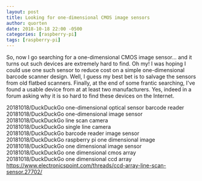 ```yaml
---
layout: post
title: Looking for one-dimensional CMOS image sensors
author: quorten
date: 2018-10-18 22:00 -0500
categories: [raspberry-pi]
tags: [raspberry-pi]
---
```


So, now I go searching for a one-dimensional CMOS image sensor...  and
it turns out such devices are extremely hard to find.  Oh my!  I was
hoping I could use one such sensor to reduce cost on a simple
one-dimensional barcode scanner design.  Well, I guess my best bet is
to salvage the sensors from old flatbed scanners.  Finally, at the end
of some frantic searching, I've found a usable device from at at least
two manufacturers.  Yes, indeed in a forum asking why it is so hard to
find these devices on the Internet.

20181018/DuckDuckGo one-dimensional optical sensor barcode reader  
20181018/DuckDuckGo one-dimensional image sensor  
20181018/DuckDuckGo line scan camera  
20181018/DuckDuckGo single line camera  
20181018/DuckDuckGo barcode reader image sensor  
20181018/DuckDuckGo raspberry pi one dimensional image  
20181018/DuckDuckGo one dimensional image sensor  
20181018/DuckDuckGo one dimensional cmos array  
20181018/DuckDuckGo one dimensional ccd array  
https://www.electronicspoint.com/threads/ccd-array-line-scan-sensor.27702/
